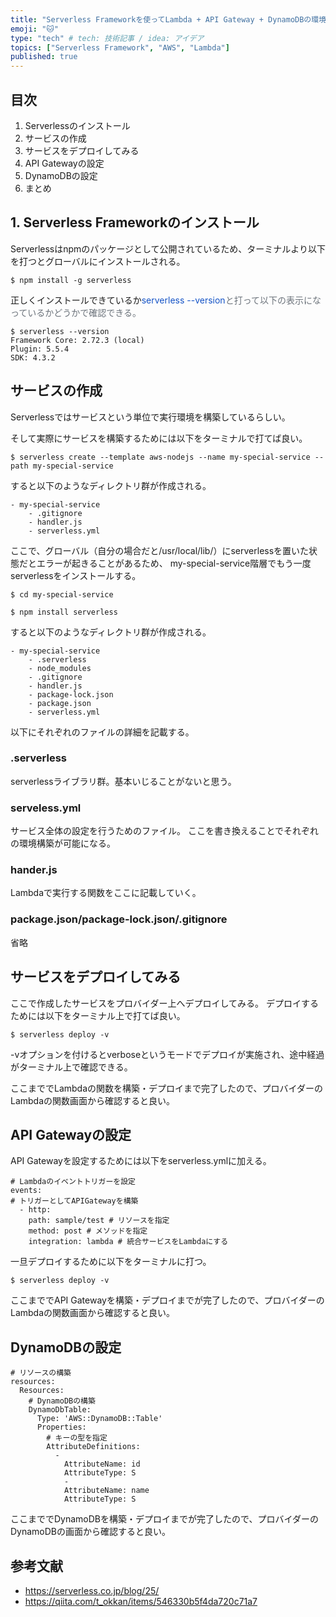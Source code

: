 ```yaml
---
title: "Serverless Frameworkを使ってLambda + API Gateway + DynamoDBの環境を構築してみる"
emoji: "🐱"
type: "tech" # tech: 技術記事 / idea: アイデア
topics: ["Serverless Framework", "AWS", "Lambda"]
published: true
---
```


## 目次
1. Serverlessのインストール
2. サービスの作成
3. サービスをデプロイしてみる
4. API Gatewayの設定
5. DynamoDBの設定
6. まとめ

## 1. Serverless Frameworkのインストール
Serverlessはnpmのパッケージとして公開されているため、ターミナルより以下を打つとグローバルにインストールされる。
```shell
$ npm install -g serverless
```

正しくインストールできているか<span style="color: #6c737b"><span style="color: #1453c6">serverless --version</span>と打って以下の表示になっているかどうかで確認できる。
```shell
$ serverless --version
Framework Core: 2.72.3 (local)
Plugin: 5.5.4
SDK: 4.3.2
```
## サービスの作成

Serverlessではサービスという単位で実行環境を構築しているらしい。
    
 そして実際にサービスを構築するためには以下をターミナルで打てば良い。
 ```shell
 $ serverless create --template aws-nodejs --name my-special-service --path my-special-service
 ```
    
 すると以下のようなディレクトリ群が作成される。
 ```
 - my-special-service
     - .gitignore
     - handler.js
     - serverless.yml
```
ここで、グローバル（自分の場合だと/usr/local/lib/）にserverlessを置いた状態だとエラーが起きることがあるため、
    my-special-service階層でもう一度serverlessをインストールする。
```shell
$ cd my-special-service
 ```
```shell
$ npm install serverless
```
すると以下のようなディレクトリ群が作成される。
 ```
 - my-special-service
     - .serverless
     - node_modules
     - .gitignore
     - handler.js
     - package-lock.json
     - package.json
     - serverless.yml
```
    
以下にそれぞれのファイルの詳細を記載する。

### .serverless
serverlessライブラリ群。基本いじることがないと思う。
    
### serveless.yml
サービス全体の設定を行うためのファイル。
ここを書き換えることでそれぞれの環境構築が可能になる。
    
### hander.js
Lambdaで実行する関数をここに記載していく。
    
### package.json/package-lock.json/.gitignore
省略
    
## サービスをデプロイしてみる
ここで作成したサービスをプロバイダー上へデプロイしてみる。
デプロイするためには以下をターミナル上で打てば良い。

```shell
$ serverless deploy -v 
```

-vオプションを付けるとverboseというモードでデプロイが実施され、途中経過がターミナル上で確認できる。

ここまででLambdaの関数を構築・デプロイまで完了したので、プロバイダーのLambdaの関数画面から確認すると良い。

## API Gatewayの設定
    
API Gatewayを設定するためには以下をserverless.ymlに加える。
```
# Lambdaのイベントトリガーを設定
events:
# トリガーとしてAPIGatewayを構築
  - http:
    path: sample/test # リソースを指定
    method: post # メソッドを指定
    integration: lambda # 統合サービスをLambdaにする
```
一旦デプロイするために以下をターミナルに打つ。
```shell
$ serverless deploy -v 
```
ここまででAPI Gatewayを構築・デプロイまでが完了したので、プロバイダーのLambdaの関数画面から確認すると良い。
    
## DynamoDBの設定
```
# リソースの構築
resources:
  Resources:
    # DynamoDBの構築
    DynamoDbTable:
      Type: 'AWS::DynamoDB::Table'
      Properties:
        # キーの型を指定
        AttributeDefinitions:
          -
            AttributeName: id
            AttributeType: S
            -
            AttributeName: name
            AttributeType: S
```
ここまででDynamoDBを構築・デプロイまでが完了したので、プロバイダーのDynamoDBの画面から確認すると良い。

## 参考文献
- https://serverless.co.jp/blog/25/
- https://qiita.com/t_okkan/items/546330b5f4da720c71a7
